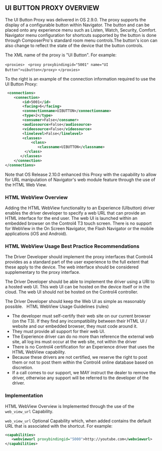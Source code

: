 ## UI BUTTON PROXY OVERVIEW

The UI Button Proxy was delivered in OS 2.9.0. The proxy supports the display of a configurable button within Navigator. The button and can be placed onto any experience menu such as Listen, Watch, Security, Comfort. Navigator menu configuration for shortcuts supported by the button is done through ComposerPro's standard room menu controls.The button's icon can also change to reflect the state of the device that the button controls.

The XML name of the proxy is "UI Button". For example:

`<proxies>`
  `<proxy proxybindingid="5001" name="UI Button">uibutton</proxy>`
`</proxies>`


To the right is an example of the connection information required to use the UI Button Proxy:

```xml
 <connections>
    <connection>
        <id>5001</id>
        <facing>6</facing>
        <connectionname>UIBUTTON</connectionname>
        <type>2</type>
        <consumer>False</consumer>
        <audiosource>False</audiosource>
        <videosource>False</videosource>
        <linelevel>False</linelevel>
        <classes>
            <class>
               <classname>UIBUTTON</classname>
         </class>
       </classes>
    </connection>
</connections>
```


Note that OS Release 2.10.0 enhanced this Proxy with the capability to allow for URL manipulation of Navigator's web module feature through the use of the HTML Web View.

### HTML WebView Overview
Adding the HTML WebView functionality to an Experience (UIbutton) driver enables the driver developer to specify a web URL that can provide an HTML interface for the end user. The web UI is launched within an embedded browser on the Control4 T3 touch screen. There is no support for WebView in the On Screen Navigator, the Flash Navigator or the mobile applications (iOS and Android).

### HTML WebView Usage Best Practice Recommendations
The Driver Developer should implement the proxy interfaces that Control4 provides as a standard part of the user experience to the full extent that these apply to the device. The web interface should be considered supplementary to the proxy interface.

The Driver Developer should be able to implement the driver using a URI to a hosted web UI. This web UI can be hosted on the device itself or in the cloud. The web UI should not be hosted on the Control4 controller.

The Driver Developer should keep the Web UI as simple as reasonably possible.
 
HTML WebView Usage Guidelines (rules)
- The developer must self-certify their web site on our current browser (on the T3). If they find any incompatibility between their HTML UI / website and our embedded browser, they must code around it.
- They must provide all support for their web UI.
- The Experience driver can do no more than reference the external web site, all log ins must occur at the web site, not within the driver
- There is no Control4 certification for an Experience driver that uses the HTML WebView capability.
- Because these drivers are not certified, we reserve the right to post them or not to post them within the Control4 online database based on discretion.
- If a call comes to our support, we MAY instruct the dealer to remove the driver, otherwise any support will be referred to the developer of the driver.


### Implementation
HTML WebView Overview is Implemented through the use of the `web_view_url` Capability.

`web_view_url`
Optional Capability which, when added contains the default URL that is associated with the shortcut. For example:

```xml
<capabilities>
   <webviewurl proxybindingid="5000">http://youtube.com</webviewurl>
</capabilities>

```

